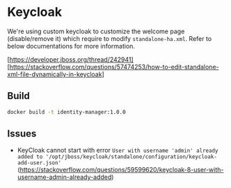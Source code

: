 # Keycloak

We're using custom keycloak to customize the welcome page (disable/remove it) which require to modify `standalone-ha.xml`.
Refer to below documentations for more information.

[https://developer.jboss.org/thread/242941]
[https://stackoverflow.com/questions/57474253/how-to-edit-standalone-xml-file-dynamically-in-keycloak]

## Build

```bash
docker build -t identity-manager:1.0.0
```

## Issues

- KeyCloak cannot start with error `User with username 'admin' already added to '/opt/jboss/keycloak/standalone/configuration/keycloak-add-user.json'`
(https://stackoverflow.com/questions/59599620/keycloak-8-user-with-username-admin-already-added)
